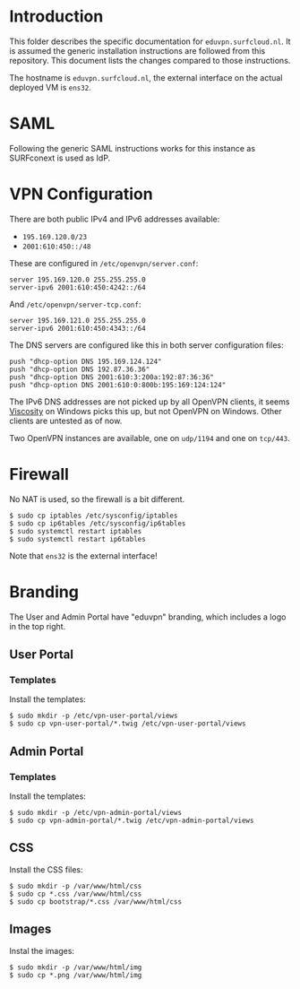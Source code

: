 # Introduction

This folder describes the specific documentation for `eduvpn.surfcloud.nl`. It 
is assumed the generic installation instructions are followed from this 
repository. This document lists the changes compared to those instructions.

The hostname is `eduvpn.surfcloud.nl`, the external interface on the actual
deployed VM is `ens32`.

# SAML

Following the generic SAML instructions works for this instance as SURFconext
is used as IdP.

# VPN Configuration

There are both public IPv4 and IPv6 addresses available:

- `195.169.120.0/23`
- `2001:610:450::/48`

These are configured in `/etc/openvpn/server.conf`:

    server 195.169.120.0 255.255.255.0
    server-ipv6 2001:610:450:4242::/64

And `/etc/openvpn/server-tcp.conf`:

    server 195.169.121.0 255.255.255.0
    server-ipv6 2001:610:450:4343::/64

The DNS servers are configured like this in both server configuration files:

    push "dhcp-option DNS 195.169.124.124"
    push "dhcp-option DNS 192.87.36.36"
    push "dhcp-option DNS 2001:610:3:200a:192:87:36:36"
    push "dhcp-option DNS 2001:610:0:800b:195:169:124:124"

The IPv6 DNS addresses are not picked up by all OpenVPN clients, it seems 
[Viscosity](https://www.sparklabs.com/viscosity/) on Windows picks this up, 
but not OpenVPN on Windows. Other clients are untested as of now.

Two OpenVPN instances are available, one on `udp/1194` and one on `tcp/443`.

# Firewall

No NAT is used, so the firewall is a bit different.

    $ sudo cp iptables /etc/sysconfig/iptables
    $ sudo cp ip6tables /etc/sysconfig/ip6tables
    $ sudo systemctl restart iptables
    $ sudo systemctl restart ip6tables

Note that `ens32` is the external interface!

# Branding

The User and Admin Portal have "eduvpn" branding, which includes a logo in 
the top right.

## User Portal

### Templates

Install the templates:

    $ sudo mkdir -p /etc/vpn-user-portal/views
    $ sudo cp vpn-user-portal/*.twig /etc/vpn-user-portal/views

## Admin Portal

### Templates

Install the templates:

    $ sudo mkdir -p /etc/vpn-admin-portal/views
    $ sudo cp vpn-admin-portal/*.twig /etc/vpn-admin-portal/views

## CSS

Install the CSS files:

    $ sudo mkdir -p /var/www/html/css
    $ sudo cp *.css /var/www/html/css
    $ sudo cp bootstrap/*.css /var/www/html/css

## Images

Instal the images:

    $ sudo mkdir -p /var/www/html/img
    $ sudo cp *.png /var/www/html/img
